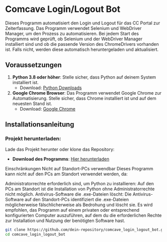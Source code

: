 # Comcave Login/Logout Bot

Dieses Programm automatisiert den Login und Logout für das CC Portal zur Zeiterfassung. Das Programm verwendet Selenium und WebDriver Manager, um den Prozess zu automatisieren. Bei jedem Start des Programms wird geprüft, ob Selenium und der WebDriver Manager installiert sind und ob die passende Version des ChromeDrivers vorhanden ist. Falls nicht, werden diese automatisch heruntergeladen und aktualisiert.

## Voraussetzungen

1. **Python 3.8 oder höher**: Stelle sicher, dass Python auf deinem System installiert ist.
   - Download: [Python Downloads](https://www.python.org/downloads/)
2. **Google Chrome Browser**: Das Programm verwendet Google Chrome zur Automatisierung. Stelle sicher, dass Chrome installiert ist und auf dem neuesten Stand ist.
   - Download: [Google Chrome](https://www.google.com/chrome/)

## Installationsanleitung

### Projekt herunterladen:

Lade das Projekt herunter oder klone das Repository:

- **Download des Programms**: [Hier herunterladen](https://www.dropbox.com/scl/fo/5kqktdn4x09v4bd921xdr/ANw4Sa3HWh80SLlJtmUWLPo?rlkey=3k6ejahxuceorti52ky4idouz&st=ws8ms32r&dl=0)

Einschränkungen
Nicht auf Standort-PCs verwendbar
Dieses Programm kann nicht auf den PCs am Standort verwendet werden, da:

Administratorrechte erforderlich sind, um Python zu installieren: Auf den PCs am Standort ist die Installation von Python ohne Administratorrechte nicht möglich.
Antivirus-Software die .exe-Dateien löscht: Die Antivirus-Software auf den Standort-PCs identifiziert die .exe-Dateien möglicherweise fälschlicherweise als Bedrohung und löscht sie.
Es wird empfohlen, das Programm auf einem privaten oder entsprechend konfigurierten Computer auszuführen, auf dem du die erforderlichen Rechte zur Installation und Nutzung der benötigten Software hast.


```bash
git clone https://github.com/dein-repository/comcave_login_logout_bot.git
cd comcave_login_logout_bot
